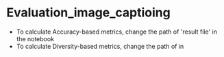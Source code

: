 # Evaluation_image_captioing
- To calculate Accuracy-based metrics, change the path of 'result file' in the notebook
- To calculate Diversity-based metrics, change the path of in 
